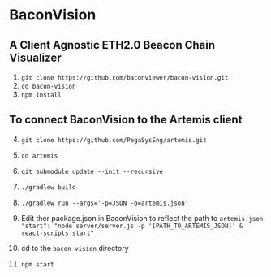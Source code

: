 # BaconVision
## A Client Agnostic ETH2.0 Beacon Chain Visualizer

1. `git clone https://github.com/baconviewer/bacon-vision.git`
2. `cd bacon-vision`
3. `npm install`

## To connect BaconVision to the Artemis client

4. `git clone https://github.com/PegaSysEng/artemis.git`
5. `cd artemis`
6. `git submodule update --init --recursive`
7. `./gradlew build`
8. `./gradlew run --args='-p=JSON -o=artemis.json'`

9. Edit ther package.json in BaconVision to reflect the path to `artemis.json`
`"start": "node server/server.js -p '[PATH_TO_ARTEMIS_JSON]' & react-scripts start"`
10. cd to the `bacon-vision` directory
11. `npm start`

